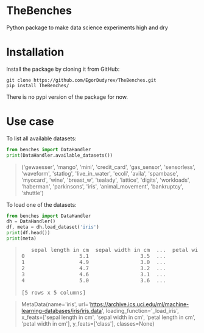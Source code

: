 # TheBenches
Python package to make data science experiments high and dry

# Installation

Install the package by cloning it from GitHub:

```console
git clone https://github.com/EgorDudyrev/TheBenches.git
pip install TheBenches/
```

There is no pypi version of the package for now.

# Use case

To list all available datasets:

```python
from benches import DataHandler
print(DataHandler.available_datasets())
```
> ('gewaesser', 'mango', 'mini', 'credit_card', 'gas_sensor', 'sensorless', 'waveform', 'statlog', 'live_in_water', 'ecoli', 'avila', 'spambase', 'myocard', 'wine', 'breast_w', 'tealady', 'lattice', 'digits', 'workloads', 'haberman', 'parkinsons', 'iris', 'animal_movement', 'bankruptcy', 'shuttle')

To load one of the datasets:

```python
from benches import DataHandler
dh = DataHandler()                                                      
df, meta = dh.load_dataset('iris')                                      
print(df.head())
print(meta)
```
> <pre>
>    sepal length in cm  sepal width in cm  ...  petal width in cm        class
> 0                 5.1                3.5  ...                0.2  Iris-setosa
> 1                 4.9                3.0  ...                0.2  Iris-setosa
> 2                 4.7                3.2  ...                0.2  Iris-setosa
> 3                 4.6                3.1  ...                0.2  Iris-setosa
> 4                 5.0                3.6  ...                0.2  Iris-setosa
> 
> [5 rows x 5 columns]
> </pre>

> MetaData(name='iris', url='https://archive.ics.uci.edu/ml/machine-learning-databases/iris/iris.data', loading_function='_load_iris', x_feats=['sepal length in cm', 'sepal width in cm', 'petal length in cm', 'petal width in cm'], y_feats=['class'], classes=None)


